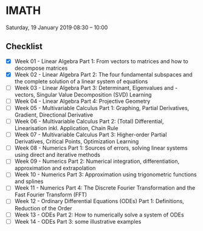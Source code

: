 # IMATH
Saturday, 19 January 2019⋅08:30 – 10:00

## Checklist
* [x] Week 01 - Linear Algebra Part 1: From vectors to matrices and how to decompose matrices
* [x] Week 02 - Linear Algebra Part 2: The four fundamental subspaces and the complete solution of a linear system of equations
* [ ] Week 03 - Linear Algebra Part 3: Determinant, Eigenvalues and -vectors, Singular Value Decomposition (SVD) Learning
* [ ] Week 04 - Linear Algebra Part 4: Projective Geometry
* [ ] Week 05 - Multivariable Calculus Part 1: Graphing, Partial Derivatives, Gradient, Directional Derivative
* [ ] Week 06 - Multivariable Calculus Part 2: (Total) Differential, Linearisation inkl. Application, Chain Rule
* [ ] Week 07 - Multivariable Calculus Part 3: Higher-order Partial Derivatives, Critical Points, Optimization Learning
* [ ] Week 08 - Numerics Part 1: Sources of errors, solving linear systems using direct and iterative methods
* [ ] Week 09 - Numerics Part 2: Numerical integration, differentiation, approximation and extrapolation
* [ ] Week 10 - Numerics Part 3: Approximation using trigonometric functions and splines
* [ ] Week 11 - Numerics Part 4: The Discrete Fourier Transformation and the Fast Fourier Transform (FFT)
* [ ] Week 12 - Ordinary Differential Equations (ODEs) Part 1: Definitions, Reduction of the Order
* [ ] Week 13 - ODEs Part 2: How to numerically solve a system of ODEs
* [ ] Week 14 - ODEs Part 3: some illustrative examples
